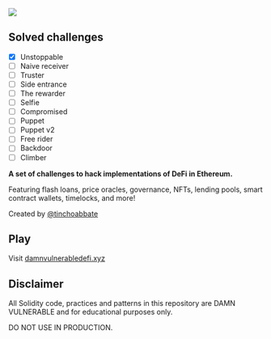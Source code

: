 ![](cover.png)

## Solved challenges
- [x]   Unstoppable
- [ ]	Naive receiver
- [ ]	Truster
- [ ]	Side entrance
- [ ]	The rewarder
- [ ]	Selfie
- [ ]	Compromised
- [ ]	Puppet
- [ ]	Puppet v2
- [ ]	Free rider
- [ ]	Backdoor
- [ ]	Climber

**A set of challenges to hack implementations of DeFi in Ethereum.**

Featuring flash loans, price oracles, governance, NFTs, lending pools, smart contract wallets, timelocks, and more!

Created by [@tinchoabbate](https://twitter.com/tinchoabbate)

## Play

Visit [damnvulnerabledefi.xyz](https://damnvulnerabledefi.xyz)

## Disclaimer

All Solidity code, practices and patterns in this repository are DAMN VULNERABLE and for educational purposes only.

DO NOT USE IN PRODUCTION.
